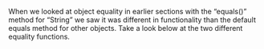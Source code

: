 When we looked at object equality in earlier sections with the “equals()” method for “String” we saw it was different in functionality than the default equals method for other objects. Take a look below at the two different equality functions.

